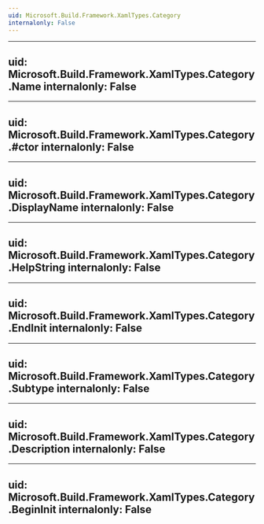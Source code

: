 ```yaml
---
uid: Microsoft.Build.Framework.XamlTypes.Category
internalonly: False
---
```


---
uid: Microsoft.Build.Framework.XamlTypes.Category.Name
internalonly: False
---

---
uid: Microsoft.Build.Framework.XamlTypes.Category.#ctor
internalonly: False
---

---
uid: Microsoft.Build.Framework.XamlTypes.Category.DisplayName
internalonly: False
---

---
uid: Microsoft.Build.Framework.XamlTypes.Category.HelpString
internalonly: False
---

---
uid: Microsoft.Build.Framework.XamlTypes.Category.EndInit
internalonly: False
---

---
uid: Microsoft.Build.Framework.XamlTypes.Category.Subtype
internalonly: False
---

---
uid: Microsoft.Build.Framework.XamlTypes.Category.Description
internalonly: False
---

---
uid: Microsoft.Build.Framework.XamlTypes.Category.BeginInit
internalonly: False
---
